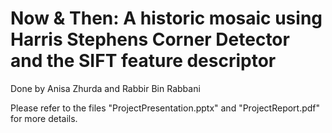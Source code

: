 # Now & Then: A historic mosaic using Harris Stephens Corner Detector and the SIFT feature descriptor
Done by Anisa Zhurda and Rabbir Bin Rabbani

Please refer to the files "ProjectPresentation.pptx" and "ProjectReport.pdf" for more details.
